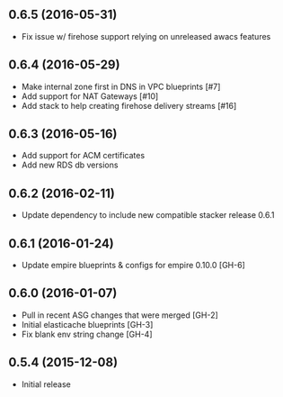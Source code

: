 ## 0.6.5 (2016-05-31)

- Fix issue w/ firehose support relying on unreleased awacs features

## 0.6.4 (2016-05-29)

- Make internal zone first in DNS in VPC blueprints [#7]
- Add support for NAT Gateways [#10]
- Add stack to help creating firehose delivery streams [#16]

## 0.6.3 (2016-05-16)

- Add support for ACM certificates
- Add new RDS db versions

## 0.6.2 (2016-02-11)

- Update dependency to include new compatible stacker release 0.6.1

## 0.6.1 (2016-01-24)

- Update empire blueprints & configs for empire 0.10.0 [GH-6]

## 0.6.0 (2016-01-07)

- Pull in recent ASG changes that were merged [GH-2]
- Initial elasticache blueprints [GH-3]
- Fix blank env string change [GH-4]

## 0.5.4 (2015-12-08)

- Initial release
